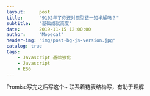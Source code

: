 ```yaml
---
layout:     post
title:      "9102年了你还对原型链一知半解吗？"
subtitle:   "基础成就高度"
date:       2019-11-15 12:00:00
author:     "Mopecat"
header-img: "img/post-bg-js-version.jpg"
catalog: true
tags:
    - Javascript 基础强化
    - Javascript
    - ES6
---
```


Promise写完之后写这个~ 联系着链表结构写，有助于理解
